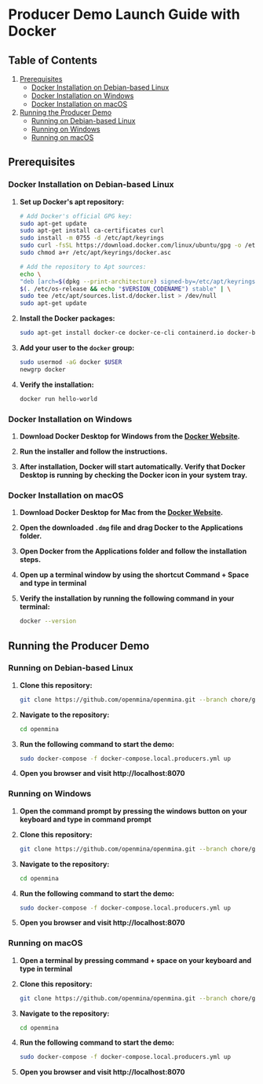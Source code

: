 # Producer Demo Launch Guide with Docker

## Table of Contents
1. [Prerequisites](#prerequisites)
    - [Docker Installation on Debian-based Linux](#docker-installation-on-debian-based-linux)
    - [Docker Installation on Windows](#docker-installation-on-windows)
    - [Docker Installation on macOS](#docker-installation-on-macos)
2. [Running the Producer Demo](#running-the-producer-demo)
    - [Running on Debian-based Linux](#running-on-debian-based-linux)
    - [Running on Windows](#running-on-windows)
    - [Running on macOS](#running-on-macos)

## Prerequisites

### Docker Installation on Debian-based Linux

1. **Set up Docker's apt repository:**

    ```bash
    # Add Docker's official GPG key:
    sudo apt-get update
    sudo apt-get install ca-certificates curl
    sudo install -m 0755 -d /etc/apt/keyrings
    sudo curl -fsSL https://download.docker.com/linux/ubuntu/gpg -o /etc/apt/keyrings/docker.asc
    sudo chmod a+r /etc/apt/keyrings/docker.asc

    # Add the repository to Apt sources:
    echo \
    "deb [arch=$(dpkg --print-architecture) signed-by=/etc/apt/keyrings/docker.asc] https://download.docker.com/linux/ubuntu \
    $(. /etc/os-release && echo "$VERSION_CODENAME") stable" | \
    sudo tee /etc/apt/sources.list.d/docker.list > /dev/null
    sudo apt-get update
    ```

2. **Install the Docker packages:**

    ```bash
    sudo apt-get install docker-ce docker-ce-cli containerd.io docker-buildx-plugin docker-compose-plugin
    ```

3. **Add your user to the `docker` group:**

    ```bash
    sudo usermod -aG docker $USER
    newgrp docker
    ```

4. **Verify the installation:**

    ```bash
    docker run hello-world
    ```

### Docker Installation on Windows

1. **Download Docker Desktop for Windows from the [Docker Website](https://www.docker.com/products/docker-desktop/).**

2. **Run the installer and follow the instructions.**

3. **After installation, Docker will start automatically. Verify that Docker Desktop is running by checking the Docker icon in your system tray.**

### Docker Installation on macOS

1. **Download Docker Desktop for Mac from the [Docker Website](https://www.docker.com/products/docker-desktop/).**

2. **Open the downloaded `.dmg` file and drag Docker to the Applications folder.**

3. **Open Docker from the Applications folder and follow the installation steps.**

4. **Open up a terminal window by using the shortcut Command + Space and type in terminal**

5. **Verify the installation by running the following command in your terminal:**
    ```sh
    docker --version
    ```

## Running the Producer Demo

### Running on Debian-based Linux

1. **Clone this repository:**
    ```bash
    git clone https://github.com/openmina/openmina.git --branch chore/guide-producer-demo
    ```

2. **Navigate to the repository:**

    ```bash
    cd openmina
    ```

3. **Run the following command to start the demo:**
    ```sh
    sudo docker-compose -f docker-compose.local.producers.yml up
    ```

4. **Open you browser and visit http://localhost:8070**

### Running on Windows

1. **Open the command prompt by pressing the windows button on your keyboard and type in command prompt**

2. **Clone this repository:**
    ```bash
    git clone https://github.com/openmina/openmina.git --branch chore/guide-producer-demo
    ```

3. **Navigate to the repository:**

    ```bash
    cd openmina
    ```

4. **Run the following command to start the demo:**
    ```sh
    sudo docker-compose -f docker-compose.local.producers.yml up
    ```

5. **Open you browser and visit http://localhost:8070**

### Running on macOS

1. **Open a terminal by pressing command + space on your keyboard and type in terminal**

2. **Clone this repository:**
    ```bash
    git clone https://github.com/openmina/openmina.git --branch chore/guide-producer-demo
    ```

3. **Navigate to the repository:**

    ```bash
    cd openmina
    ```

4. **Run the following command to start the demo:**
    ```sh
    sudo docker-compose -f docker-compose.local.producers.yml up
    ```

5. **Open you browser and visit http://localhost:8070**
